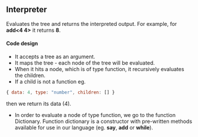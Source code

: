 ## Interpreter

Evaluates the tree and returns the interpreted output. For example, for **add<4 4>** it returns **8**.

#### Code design

* It accepts a tree as an argument.
* It maps the tree - each node of the tree will be evaluated.
* When it hits a node, which is of type function, it recursively evaluates the children.
* If a child is not a function eg.
```js
{ data: 4, type: "number", children: [] }
```
then we return its data (4).
* In order to evaluate a node of type function, we go to the function Dictionary.
Function dictionary is a constructor with pre-written methods available for use in our language (eg. **say**, **add** or **while**).
